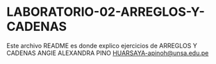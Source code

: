 # LABORATORIO-02-ARREGLOS-Y-CADENAS
Este archivo README es donde explico ejercicios de ARREGLOS Y CADENAS
ANGIE ALEXANDRA PINO HUARSAYA-apinoh@unsa.edu.pe 

